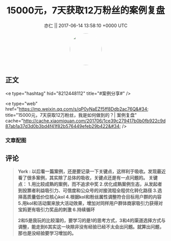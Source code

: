 <h1 align="center">15000元，7天获取12万粉丝的案例复盘</h1>




<p align="center">
    <a>亦仁 || 2017-06-14 13:58:10 &#43;0000 UTC</a>
</p>

<div align="center">
    <img src="https://images.zsxq.com/Fn3NQqCN8nuGF86yZPXSbEsl0mb3?e=1590940799&amp;token=kIxbL07-8jAj8w1n4s9zv64FuZZNEATmlU_Vm6zD:pfbNc8W3hS0oYG_hyXXh_rHMHuc=" width="100" height="100" style="border:1px solid;border-radius:50%; color:#ffffff"/>
</div>




## 正文

<div>
&lt;e type=&#34;hashtag&#34; hid=&#34;8212448112&#34; title=&#34;#案例分享#&#34; /&gt;  

&lt;e type=&#34;web&#34; href=&#34;https://mp.weixin.qq.com/s/qP0yNaEZf5ff8Ddb2ac76Q&#34; title=&#34;15000元，7天获取12万粉丝，我是如何做到的？| 案例复盘&#34; cache=&#34;http://cache.xiaomiquan.com/201706/1ce39c279417b0b0fb922c9d87ab1a37d3d0b3bd4f41f82b576449efeb29b422&#34; /&gt;
</div>

### 文章配图

<div class="image" align="center">

</div>


## 评论

<div align="left">
<div>

<blockquote >
<span> <strong>York : 以后看一篇案例，还是要记录一下关键点，这样利于吸收。发现最近看了很多案例，其实除了总体的吸收，关键点还是有一点问题的。
关键点：
1.用比较成熟的案例，而不追求中奖
2.优化成熟案例生态，从发起者到投票者利益吸引力、可信度和公众号的对接流程全程优化转化路径
3.选择高质量低价位核心kol
4.根据kol和粉丝属性调整符合目标用户群的内容
5.用kol和活动案来放大活动效果，增加对同样用户群体商家吸引力获得对宝妈更有吸引力奖品的刺激
6.持续循环

2和5是我玩的比较溜的，要学习的是1的思考方式，3和4的渠道选择方式与调整，能走到6其实这一块除非没有经验已经不太会出问题。就算出问题，那也是没经验要学习增加的。 </strong></span>
</blockquote>

</div>
</div>